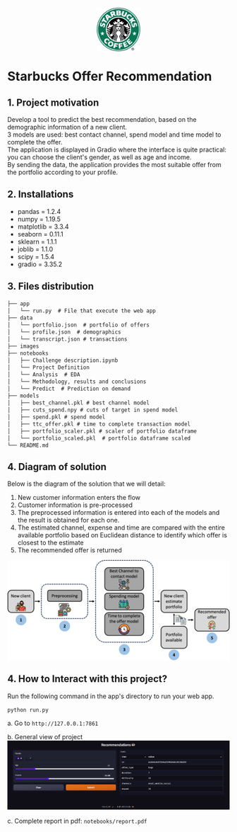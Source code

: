 <!-- PROJECT LOGO -->
<img src="images/sbux_logo.png" alt="drawing" style="display: block; margin: 0 auto" width="100"/>

# Starbucks Offer Recommendation
## 1. Project motivation
Develop a tool to predict the best recommendation, based on the demographic information of a new client.  
3 models are used: best contact channel, spend model and time model to complete the offer.  
The application is displayed in Gradio where the interface is quite practical: you can choose the client's gender, as well as age and income.  
By sending the data, the application provides the most suitable offer from the portfolio according to your profile.

## 2. Installations
- pandas = 1.2.4
- numpy = 1.19.5
- matplotlib = 3.3.4
- seaborn = 0.11.1
- sklearn = 1.1.1
- joblib = 1.1.0
- scipy = 1.5.4
- gradio = 3.35.2

## 3. Files distribution
```
├── app
│   └── run.py  # File that execute the web app
├── data
│   └── portfolio.json  # portfolio of offers
│   └── profile.json  # demographics
│   └── transcript.json # transactions
├── images
├── notebooks  
│   ├── Challenge description.ipynb
│   └── Project Definition
│   └── Analysis  # EDA
│   └── Methodology, results and conclusions
│   └── Predict  # Prediction on demand
├── models  
│   ├── best_channel.pkl # best channel model
│   ├── cuts_spend.npy # cuts of target in spend model
│   ├── spend.pkl # spend model
│   ├── ttc_offer.pkl # time to complete transaction model
│   ├── portfolio_scaler.pkl # scaler of portfolio dataframe
│   └── portfolio_scaled.pkl  # portfolio dataframe scaled
└── README.md     
```
## 4. Diagram of solution
Below is the diagram of the solution that we will detail:
1. New customer information enters the flow
2. Customer information is pre-processed
3. The preprocessed information is entered into each of the models and the result is obtained for each one.
4. The estimated channel, expense and time are compared with the entire available portfolio based on Euclidean distance to identify which offer is closest to the estimate
5. The recommended offer is returned

<img title="a title" alt="General view" style="display: block; margin: 0 auto" src="images/flow_chart.png">

## 4. How to Interact with this project?
Run the following command in the app's directory to run your web app.
```
python run.py
```
a. Go to `http://127.0.0.1:7861`

b. General view of project
<img title="a title" alt="General view" src="images/web_app.png">

c. Complete report in pdf: `notebooks/report.pdf`
